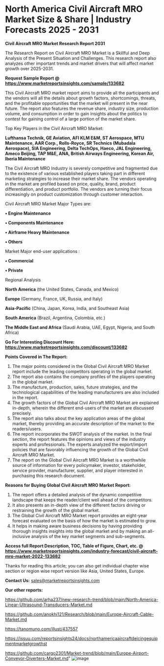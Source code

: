 # North America Civil Aircraft MRO Market Size & Share | Industry Forecasts 2025 - 2031

<strong>Civil Aircraft MRO Market Research Report 2031</strong>

The Research Report on Civil Aircraft MRO Market is a Skillful and Deep Analysis of the Present Situation and Challenges. This research report also analyzes other important trends and market drivers that will affect market growth over 2025-2031.

<strong>Request Sample Report @ <a href=https://www.marketreportsinsights.com/sample/133682>https://www.marketreportsinsights.com/sample/133682</a></strong>

This Civil Aircraft MRO market report aims to provide all the participants and the vendors will all the details about growth factors, shortcomings, threats, and the profitable opportunities that the market will present in the near future. The report also features the revenue share, industry size, production volume, and consumption in order to gain insights about the politics to contest for gaining control of a large portion of the market share.

Top Key Players in the Civil Aircraft MRO Market:

<strong>Lufthansa Technik, GE Aviation, AFI KLM E&M, ST Aerospace, MTU Maintenance, AAR Corp., Rolls-Royce, SR Technics (Mubadala Aerospace), SIA Engineering, Delta TechOps, Haeco, JAL Engineering, Ameco Beijing, TAP M&E, ANA, British Airways Engineering, Korean Air, Iberia Maintenance</strong>

The Civil Aircraft MRO Industry is severely competitive and fragmented due to the existence of various established players taking part in different marketing strategies to increase their market share. The vendors operating in the market are profiled based on price, quality, brand, product differentiation, and product portfolio. The vendors are turning their focus increasingly on product customization through customer interaction.

Civil Aircraft MRO Market Major Types are:

<strong>• Engine Maintenance

• Components Maintenance

• Airframe Heavy Maintenance

• Others</strong>

Market Major end-user applications :

<strong>• Commercial

• Private</strong>

Regional Analysis

</u><strong><b>North America</b></strong> (the United States, Canada, and Mexico)

<strong><b>Europe </b></strong>(Germany, France, UK, Russia, and Italy)

<strong><b>Asia-Pacific</b></strong> (China, Japan, Korea, India, and Southeast Asia)

<strong><b>South America</b></strong> (Brazil, Argentina, Colombia, etc.)

<strong><b>The Middle East and Africa</b></strong> (Saudi Arabia, UAE, Egypt, Nigeria, and South Africa)

<strong>Go For Interesting Discount Here: <a href=https://www.marketreportsinsights.com/discount/133682>https://www.marketreportsinsights.com/discount/133682</a></strong>

<strong>Points Covered in The Report:</strong>
<ol>
  <li>The major points considered in the Global Civil Aircraft MRO Market report include the leading competitors operating in the global market.</li>
  <li>The report also contains the company profiles of the players operating in the global market.</li>
  <li>The manufacture, production, sales, future strategies, and the technological capabilities of the leading manufacturers are also included in the report.</li>
  <li>The growth factors of the Global Civil Aircraft MRO Market are explained in-depth, wherein the different end-users of the market are discussed precisely.</li>
  <li>The report also talks about the key application areas of the global market, thereby providing an accurate description of the market to the readers/users.</li>
  <li>The report incorporates the SWOT analysis of the market. In the final section, the report features the opinions and views of the industry experts and professionals. The experts analyzed the export/import policies that are favorably influencing the growth of the Global Civil Aircraft MRO Market.</li>
  <li>The report on the Global Civil Aircraft MRO Market is a worthwhile source of information for every policymaker, investor, stakeholder, service provider, manufacturer, supplier, and player interested in purchasing this research document.</li>
</ol>
<strong>Reasons for Buying Global Civil Aircraft MRO Market Report:</strong>

<ol>
  <li>The report offers a detailed analysis of the dynamic competitive landscape that keeps the reader/client well ahead of the competitors.</li>
  <li>It also presents an in-depth view of the different factors driving or restraining the growth of the global market.</li>
  <li>The Global Civil Aircraft MRO Market report provides an eight-year forecast evaluated on the basis of how the market is estimated to grow.</li>
  <li>It helps in making aware business decisions by having providing thorough insights insights into the global market and by making an all-inclusive analysis of the key market segments and sub-segments.</li>
</ol>
<strong>Access full Report Description, TOC, Table of Figure, Chart, etc. @ <a href=https://www.marketreportsinsights.com/industry-forecast/civil-aircraft-mro-market-2022-133682>https://www.marketreportsinsights.com/industry-forecast/civil-aircraft-mro-market-2022-133682</a></strong>


Thanks for reading this article; you can also get individual chapter wise section or region wise report version like Asia, United States, Europe.

<strong>Contact Us:</strong>
sales@marketreportsinsights.com

<strong>Our other reports:</strong>

<a href=https://github.com/arha237/new-research-trend/blob/main/North-America-Linear-Ultrasound-Transducers-Market.md>https://github.com/arha237/new-research-trend/blob/main/North-America-Linear-Ultrasound-Transducers-Market.md</a>

<a href=https://github.com/anokhi121/Research/blob/main/Europe-Aircraft-Cable-Market.md>https://github.com/anokhi121/Research/blob/main/Europe-Aircraft-Cable-Market.md</a>

<a href=https://tanomuno.com/illust/437557>https://tanomuno.com/illust/437557</a>

<a href=https://issuu.com/reportsinsights24/docs/northamericaaircraftdeicingequipmentmarketgrowthst>https://issuu.com/reportsinsights24/docs/northamericaaircraftdeicingequipmentmarketgrowthst</a>

<a href=https://github.com/cargo2301/Market-trend/blob/main/Europe-Airport-Conveyor-Diverters-Market.md>https://github.com/cargo2301/Market-trend/blob/main/Europe-Airport-Conveyor-Diverters-Market.md</a>"
![image](https://github.com/user-attachments/assets/02ccd5fd-8879-44aa-b5b0-ed18079876cf)
